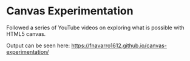 # Canvas Experimentation
Followed a series of YouTube videos on exploring what is possible with HTML5 canvas.

Output can be seen here: https://fnavarro1612.github.io/canvas-experimentation/
